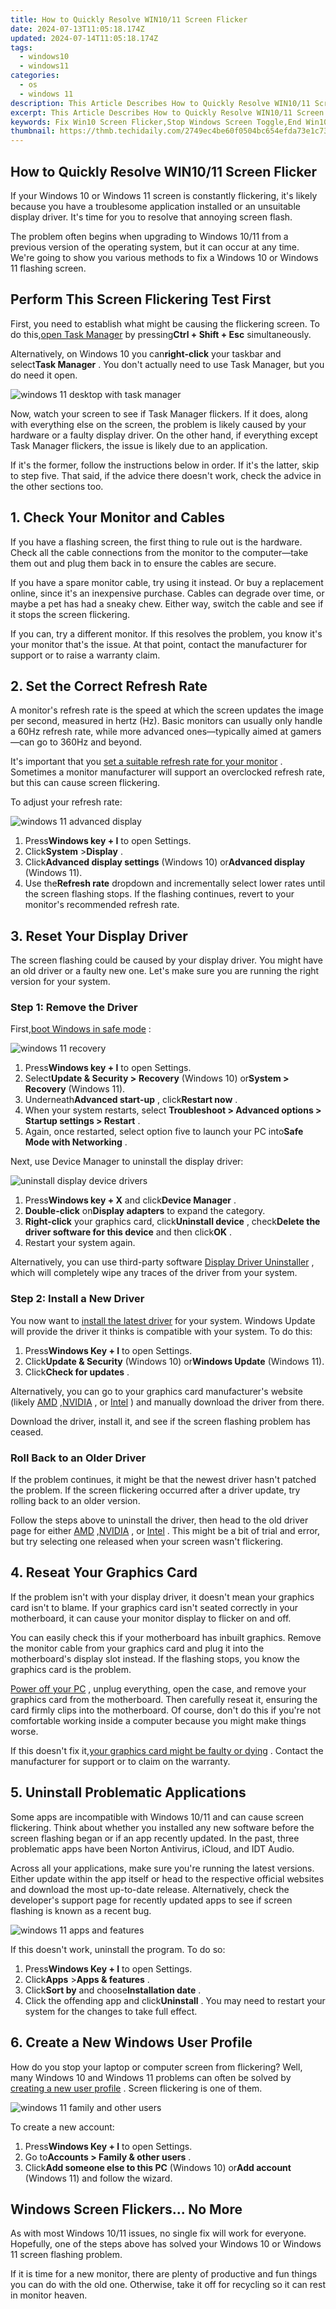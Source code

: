 ```yaml
---
title: How to Quickly Resolve WIN10/11 Screen Flicker
date: 2024-07-13T11:05:18.174Z
updated: 2024-07-14T11:05:18.174Z
tags:
  - windows10
  - windows11
categories:
  - os
  - windows 11
description: This Article Describes How to Quickly Resolve WIN10/11 Screen Flicker
excerpt: This Article Describes How to Quickly Resolve WIN10/11 Screen Flicker
keywords: Fix Win10 Screen Flicker,Stop Windows Screen Toggle,End Win10 Display Glitch,Resolve Win10 Brightness Sync,Quell WINXO Flickering,Eradicate Win11 Refresh Glitch,Eliminate Windows Screen Shift
thumbnail: https://thmb.techidaily.com/2749ec4be60f0504bc654efda73e1c737728931364b1005e1f68e26d5f0bf62c.jpg
---
```


## How to Quickly Resolve WIN10/11 Screen Flicker

 If your Windows 10 or Windows 11 screen is constantly flickering, it's likely because you have a troublesome application installed or an unsuitable display driver. It's time for you to resolve that annoying screen flash.

 The problem often begins when upgrading to Windows 10/11 from a previous version of the operating system, but it can occur at any time. We're going to show you various methods to fix a Windows 10 or Windows 11 flashing screen.

## Perform This Screen Flickering Test First

 First, you need to establish what might be causing the flickering screen. To do this,[open Task Manager](https://www.makeuseof.com/how-to-access-task-manager-on-windows-11/) by pressing**Ctrl + Shift + Esc** simultaneously.

 Alternatively, on Windows 10 you can**right-click** your taskbar and select**Task Manager** . You don't actually need to use Task Manager, but you do need it open.

![windows 11 desktop with task manager](https://static1.makeuseofimages.com/wordpress/wp-content/uploads/2022/04/windows-11-desktop-with-task-manager.jpg)

 Now, watch your screen to see if Task Manager flickers. If it does, along with everything else on the screen, the problem is likely caused by your hardware or a faulty display driver. On the other hand, if everything except Task Manager flickers, the issue is likely due to an application.

 If it's the former, follow the instructions below in order. If it's the latter, skip to step five. That said, if the advice there doesn't work, check the advice in the other sections too.

## 1\. Check Your Monitor and Cables

 If you have a flashing screen, the first thing to rule out is the hardware. Check all the cable connections from the monitor to the computer—take them out and plug them back in to ensure the cables are secure.

 If you have a spare monitor cable, try using it instead. Or buy a replacement online, since it's an inexpensive purchase. Cables can degrade over time, or maybe a pet has had a sneaky chew. Either way, switch the cable and see if it stops the screen flickering.

 If you can, try a different monitor. If this resolves the problem, you know it's your monitor that's the issue. At that point, contact the manufacturer for support or to raise a warranty claim.

## 2\. Set the Correct Refresh Rate

 A monitor's refresh rate is the speed at which the screen updates the image per second, measured in hertz (Hz). Basic monitors can usually only handle a 60Hz refresh rate, while more advanced ones—typically aimed at gamers—can go to 360Hz and beyond.

 It's important that you [set a suitable refresh rate for your monitor](https://www.makeuseof.com/tag/60hz-vs-144hz/) . Sometimes a monitor manufacturer will support an overclocked refresh rate, but this can cause screen flickering.

To adjust your refresh rate:

![windows 11 advanced display](https://static1.makeuseofimages.com/wordpress/wp-content/uploads/2022/04/windows-11-advanced-display.jpg)

1. Press**Windows key + I** to open Settings.
2. Click**System** \>**Display** .
3. Click**Advanced display settings** (Windows 10) or**Advanced display** (Windows 11).
4. Use the**Refresh rate** dropdown and incrementally select lower rates until the screen flashing stops. If the flashing continues, revert to your monitor's recommended refresh rate.

## 3\. Reset Your Display Driver

 The screen flashing could be caused by your display driver. You might have an old driver or a faulty new one. Let's make sure you are running the right version for your system.

### Step 1: Remove the Driver

 First,[boot Windows in safe mode](https://www.makeuseof.com/windows-11-boot-safe-mode/ "How to Boot Into Windows 10 Safe Mode") :

![windows 11 recovery](https://static1.makeuseofimages.com/wordpress/wp-content/uploads/2022/04/windows-11-recovery.jpg)

1. Press**Windows key + I** to open Settings.
2. Select**Update & Security >** **Recovery** (Windows 10) or**System > Recovery** (Windows 11).
3. Underneath**Advanced start-up** , click**Restart now** .
4. When your system restarts, select **Troubleshoot > Advanced options > Startup settings > Restart** .
5. Again, once restarted, select option five to launch your PC into**Safe Mode with Networking** .

Next, use Device Manager to uninstall the display driver:

![uninstall display device drivers](https://static1.makeuseofimages.com/wordpress/wp-content/uploads/2021/06/uninstall-display-device-drivers.png)

1. Press**Windows key + X** and click**Device Manager** .
2. **Double-click** on**Display adapters** to expand the category.
3. **Right-click** your graphics card, click**Uninstall device** , check**Delete the driver software for this device** and then click**OK** .
4. Restart your system again.

 Alternatively, you can use third-party software [Display Driver Uninstaller](https://www.guru3d.com/files-details/display-driver-uninstaller-download.html) , which will completely wipe any traces of the driver from your system.

### Step 2: Install a New Driver

 You now want to [install the latest driver](https://www.makeuseof.com/tag/find-replace-outdated-windows-drivers/) for your system. Windows Update will provide the driver it thinks is compatible with your system. To do this:

1. Press**Windows Key + I** to open Settings.
2. Click**Update & Security** (Windows 10) or**Windows Update** (Windows 11).
3. Click**Check for updates** .

 Alternatively, you can go to your graphics card manufacturer's website (likely [AMD](https://www.amd.com/en/support) ,[NVIDIA](https://www.nvidia.com/Download/Find.aspx) , or [Intel](https://downloadcenter.intel.com/product/80939/Graphics) ) and manually download the driver from there.

 Download the driver, install it, and see if the screen flashing problem has ceased.

### Roll Back to an Older Driver

 If the problem continues, it might be that the newest driver hasn't patched the problem. If the screen flickering occurred after a driver update, try rolling back to an older version.

 Follow the steps above to uninstall the driver, then head to the old driver page for either [AMD](https://www.amd.com/en/support) ,[NVIDIA](https://www.nvidia.com/Download/Find.aspx) , or [Intel](https://downloadcenter.intel.com/product/80939/Graphics) . This might be a bit of trial and error, but try selecting one released when your screen wasn't flickering.

## 4\. Reseat Your Graphics Card

 If the problem isn't with your display driver, it doesn't mean your graphics card isn't to blame. If your graphics card isn't seated correctly in your motherboard, it can cause your monitor display to flicker on and off.

 You can easily check this if your motherboard has inbuilt graphics. Remove the monitor cable from your graphics card and plug it into the motherboard's display slot instead. If the flashing stops, you know the graphics card is the problem.

[Power off your PC](https://www.makeuseof.com/windows-11-how-to-shut-down/) , unplug everything, open the case, and remove your graphics card from the motherboard. Then carefully reseat it, ensuring the card firmly clips into the motherboard. Of course, don't do this if you're not comfortable working inside a computer because you might make things worse.

 If this doesn't fix it,[your graphics card might be faulty or dying](https://www.makeuseof.com/signs-graphics-card-is-dying/) . Contact the manufacturer for support or to claim on the warranty.

## 5\. Uninstall Problematic Applications

 Some apps are incompatible with Windows 10/11 and can cause screen flickering. Think about whether you installed any new software before the screen flashing began or if an app recently updated. In the past, three problematic apps have been Norton Antivirus, iCloud, and IDT Audio.

 Across all your applications, make sure you're running the latest versions. Either update within the app itself or head to the respective official websites and download the most up-to-date release. Alternatively, check the developer's support page for recently updated apps to see if screen flashing is known as a recent bug.

![windows 11 apps and features](https://static1.makeuseofimages.com/wordpress/wp-content/uploads/2022/04/windows-11-apps-and-features.jpg)

If this doesn't work, uninstall the program. To do so:

1. Press**Windows Key + I** to open Settings.
2. Click**Apps** \>**Apps & features** .
3. Click**Sort by** and choose**Installation date** .
4. Click the offending app and click**Uninstall** . You may need to restart your system for the changes to take full effect.

## 6\. Create a New Windows User Profile

 How do you stop your laptop or computer screen from flickering? Well, many Windows 10 and Windows 11 problems can often be solved by [creating a new user profile](https://www.makeuseof.com/windows-11-create-local-user-account/) . Screen flickering is one of them.

![windows 11 family and other users](https://static1.makeuseofimages.com/wordpress/wp-content/uploads/2022/04/windows-11-family-and-other-users.jpg)

To create a new account:

1. Press**Windows Key + I** to open Settings.
2. Go to**Accounts > Family & other users** .
3. Click**Add someone else to this PC** (Windows 10) or**Add account** (Windows 11) and follow the wizard.

## Windows Screen Flickers... No More

 As with most Windows 10/11 issues, no single fix will work for everyone. Hopefully, one of the steps above has solved your Windows 10 or Windows 11 screen flashing problem.

 If it is time for a new monitor, there are plenty of productive and fun things you can do with the old one. Otherwise, take it off for recycling so it can rest in monitor heaven.


<ins class="adsbygoogle"
     style="display:block"
     data-ad-format="autorelaxed"
     data-ad-client="ca-pub-7571918770474297"
     data-ad-slot="1223367746"></ins>



<ins class="adsbygoogle"
     style="display:block"
     data-ad-client="ca-pub-7571918770474297"
     data-ad-slot="8358498916"
     data-ad-format="auto"
     data-full-width-responsive="true"></ins>




